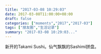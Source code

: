 ```yaml
---
title: "2017-03-08 10:29:03"
date: 2017-03-08T11:00:00+08:00
draft: false
categories: ["moments","2017","2017-03"]
tags: ["朋友圈","生活记录"]
summary: "2017-03-08 10:29:03..."
---
```


新开的Takami Sushi。仙气飘飘的Sashimi拼盘。

